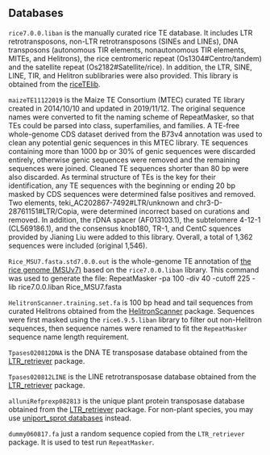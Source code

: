 ## Databases
`rice7.0.0.liban` is the manually curated rice TE database. It includes LTR retrotransposons, non-LTR retrotransposons (SINEs and LINEs), DNA transposons (autonomous TIR elements, nonautonomous TIR elements, MITEs, and Helitrons), the rice centromeric repeat (Os1304#Centro/tandem) and the satellite repeat (Os2182#Satellite/rice). In addition, the LTR, SINE, LINE, TIR, and Helitron sublibraries were also provided. This library is obtained from the [riceTElib](https://github.com/oushujun/riceTElib).

`maizeTE11122019` is the Maize TE Consortium (MTEC) curated TE library created in 2014/10/10 and updated in 2019/11/12. The original sequence names were converted to fit the naming scheme of RepeatMasker, so that TEs could be parsed into class, superfamilies, and families. A TE-free whole-genome CDS dataset derived from the B73v4 annotation was used to clean any potential genic sequences in this MTEC library. TE sequences containing more than 1000 bp or 30% of genic sequences were discarded entirely, otherwise genic sequences were removed and the remaining sequences were joined. Cleaned TE sequences shorter than 80 bp were also discarded. As terminal structure of TEs is the key for their identification, any TE sequences with the beginning or ending 20 bp masked by CDS sequences were determined false positives and removed. Two elements, teki_AC202867-7492#LTR/unknown and chr3-D-28761151#LTR/Copia, were determined incorrect based on curations and removed. In addition, the rDNA spacer (AF013103.1), the subtelomere 4-12-1 (CL569186.1), and the consensus knob180, TR-1, and CentC squences provided by Jianing Liu were added to this library. Overall, a total of 1,362 sequences were included (original 1,546).

`Rice_MSU7.fasta.std7.0.0.out` is the whole-genome TE annotation of [the rice genome (MSUv7)](http://rice.uga.edu/pub/data/Eukaryotic_Projects/o_sativa/annotation_dbs/pseudomolecules/version_7.0/all.dir/all.con) based on the `rice7.0.0.liban` library. This command was used to generate the file:
	RepeatMasker -pa 100 -div 40 -cutoff 225 -lib rice7.0.0.liban Rice_MSU7.fasta

`HelitronScanner.training.set.fa` is 100 bp head and tail sequences from curated Helitrons obtained from the [HelitronScanner](https://sourceforge.net/projects/helitronscanner/) package. Sequences were first masked using the `rice6.9.5.liban` library to filter out non-Helitron sequences, then sequence names were renamed to fit the `RepeatMasker` sequence name length requirement.

`Tpases020812DNA` is the DNA TE transposase database obtained from the [LTR_retriever](https://github.com/oushujun/LTR_retriever) package.

`Tpases020812LINE` is the LINE retrotransposase database obtained from the [LTR_retriever](https://github.com/oushujun/LTR_retriever) package.

`alluniRefprexp082813` is the unique plant protein transposase database obtained from the [LTR_retriever](https://github.com/oushujun/LTR_retriever) package. For non-plant species, you may use [uniport_sprot databases](ftp://ftp.uniprot.org/pub/databases/uniprot/current_release/knowledgebase/taxonomic_divisions/) instead.

`dummy060817.fa` just a random sequence copied from the `LTR_retriever` package. It is used to test run `RepeatMasker`.
